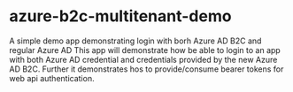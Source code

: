 # azure-b2c-multitenant-demo
A simple demo app demonstrating login with borh Azure AD B2C and regular Azure AD
This app will demonstrate how be able to login to an app with both Azure AD credential and credentials provided by the new Azure AD B2C. Further it demonstrates hos to provide/consume bearer tokens for web api authentication.
